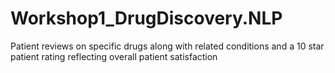 # Workshop1_DrugDiscovery.NLP
Patient reviews on specific drugs along with related conditions and a 10 star patient rating reflecting overall patient satisfaction
